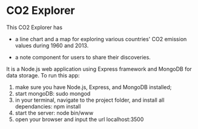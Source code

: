 # CO2 Explorer
 
This CO2 Explorer has

- a line chart and a map for exploring various countries' CO2 emission values during 1960 and 2013.

- a note component for users to share their discoveries.

It is a Node.js web application using Express framework and MongoDB for data storage.
To run this app:
1. make sure you have Node.js, Express, and MongoDB installed;
2. start mongoDB: sudo mongod
3. in your terminal, navigate to the project folder, and install all dependancies: npm install
4. start the server: node bin/www
5. open your browser and input the url localhost:3500